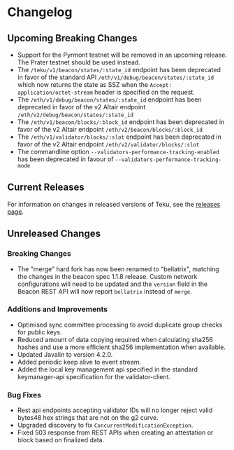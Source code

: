 
# Changelog

## Upcoming Breaking Changes
- Support for the Pyrmont testnet will be removed in an upcoming release. The Prater testnet should be used instead.
- The `/teku/v1/beacon/states/:state_id` endpoint has been deprecated in favor of the standard API `/eth/v1/debug/beacon/states/:state_id` which now returns the state as SSZ when the `Accept: application/octet-stream` header is specified on the request.
- The `/eth/v1/debug/beacon/states/:state_id` endpoint has been deprecated in favor of the v2 Altair endpoint `/eth/v2/debug/beacon/states/:state_id`
- The `/eth/v1/beacon/blocks/:block_id` endpoint has been deprecated in favor of the v2 Altair endpoint `/eth/v2/beacon/blocks/:block_id`
- The `/eth/v1/validator/blocks/:slot` endpoint has been deprecated in favor of the v2 Altair endpoint `/eth/v2/validator/blocks/:slot`
- The commandline option `--validators-performance-tracking-enabled` has been deprecated in favour of `--validators-performance-tracking-mode`
 
## Current Releases
For information on changes in released versions of Teku, see the [releases page](https://github.com/ConsenSys/teku/releases).

## Unreleased Changes
### Breaking Changes
* The "merge" hard fork has now been renamed to "bellatrix", matching the changes in the beacon spec 1.1.8 release.
    Custom network configurations will need to be updated and the `version` field in the Beacon REST API will now report `bellatrix` instead of `merge`.

### Additions and Improvements
* Optimised sync committee processing to avoid duplicate group checks for public keys.
* Reduced amount of data copying required when calculating sha256 hashes and use a more efficient sha256 implementation when available.
* Updated Javalin to version 4.2.0.
* Added periodic keep alive to event stream.
* Added the local key management api specified in the standard keymanager-api specification for the validator-client.

### Bug Fixes
* Rest api endpoints accepting validator IDs will no longer reject valid bytes48 hex strings that are not on the g2 curve.
* Upgraded discovery to fix `ConcurrentModificationException`.
* Fixed 503 response from REST APIs when creating an attestation or block based on finalized data.